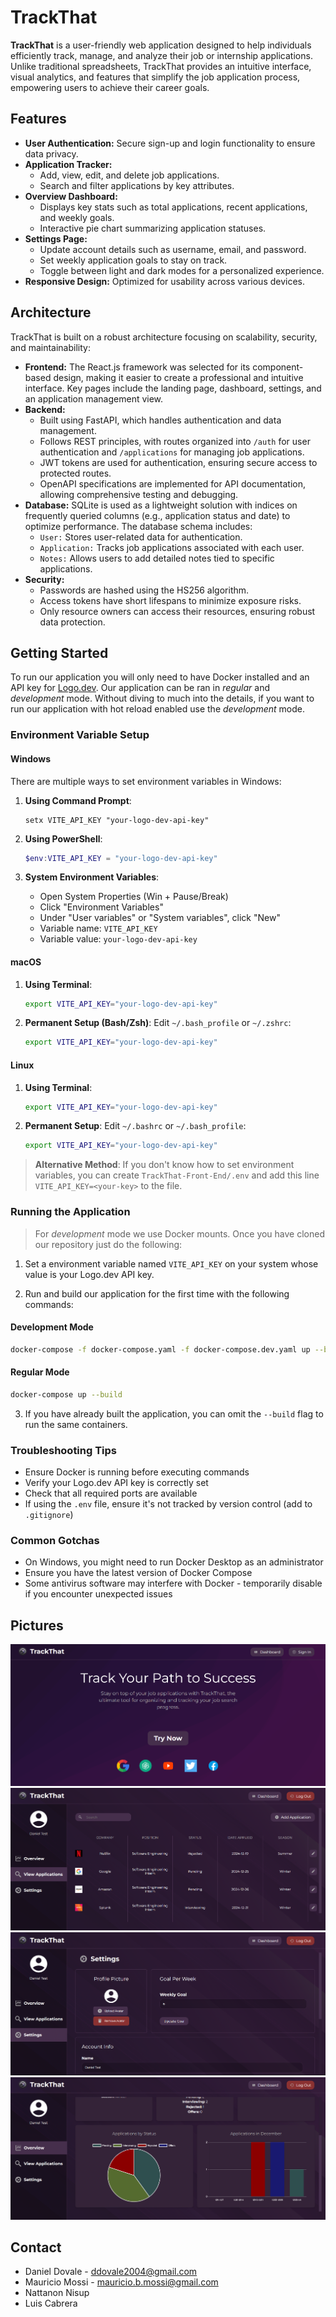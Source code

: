 # TrackThat

**TrackThat** is a user-friendly web application designed to help individuals efficiently track, manage, and analyze their job or internship applications. Unlike traditional spreadsheets, TrackThat provides an intuitive interface, visual analytics, and features that simplify the job application process, empowering users to achieve their career goals.

## Features

- **User Authentication:** Secure sign-up and login functionality to ensure data privacy.
- **Application Tracker:**
  - Add, view, edit, and delete job applications.
  - Search and filter applications by key attributes.
- **Overview Dashboard:**
  - Displays key stats such as total applications, recent applications, and weekly goals.
  - Interactive pie chart summarizing application statuses.
- **Settings Page:**
  - Update account details such as username, email, and password.
  - Set weekly application goals to stay on track.
  - Toggle between light and dark modes for a personalized experience.
- **Responsive Design:** Optimized for usability across various devices.

## Architecture

TrackThat is built on a robust architecture focusing on scalability, security, and maintainability:

- **Frontend:** The React.js framework was selected for its component-based design, making it easier to create a professional and intuitive interface. Key pages include the landing page, dashboard, settings, and an application management view.
- **Backend:**
  - Built using FastAPI, which handles authentication and data management.
  - Follows REST principles, with routes organized into `/auth` for user authentication and `/applications` for managing job applications.
  - JWT tokens are used for authentication, ensuring secure access to protected routes.
  - OpenAPI specifications are implemented for API documentation, allowing comprehensive testing and debugging.
- **Database:** SQLite is used as a lightweight solution with indices on frequently queried columns (e.g., application status and date) to optimize performance. The database schema includes:
  - `User:` Stores user-related data for authentication.
  - `Application:` Tracks job applications associated with each user.
  - `Notes:` Allows users to add detailed notes tied to specific applications.
- **Security:**
  - Passwords are hashed using the HS256 algorithm.
  - Access tokens have short lifespans to minimize exposure risks.
  - Only resource owners can access their resources, ensuring robust data protection.

## Getting Started

To run our application you will only need to have Docker installed and an API key for [Logo.dev](https://www.logo.dev/). Our application can be ran in _regular_ and _development_ mode. Without diving to much into the details, if you want to run our application with hot reload enabled use the _development_ mode.

### Environment Variable Setup

#### Windows

There are multiple ways to set environment variables in Windows:

1. **Using Command Prompt**:

   ```
   setx VITE_API_KEY "your-logo-dev-api-key"
   ```

2. **Using PowerShell**:

   ```powershell
   $env:VITE_API_KEY = "your-logo-dev-api-key"
   ```

3. **System Environment Variables**:
   - Open System Properties (Win + Pause/Break)
   - Click "Environment Variables"
   - Under "User variables" or "System variables", click "New"
   - Variable name: `VITE_API_KEY`
   - Variable value: `your-logo-dev-api-key`

#### macOS

1. **Using Terminal**:

   ```bash
   export VITE_API_KEY="your-logo-dev-api-key"
   ```

2. **Permanent Setup (Bash/Zsh)**:
   Edit `~/.bash_profile` or `~/.zshrc`:
   ```bash
   export VITE_API_KEY="your-logo-dev-api-key"
   ```

#### Linux

1. **Using Terminal**:

   ```bash
   export VITE_API_KEY="your-logo-dev-api-key"
   ```

2. **Permanent Setup**:
   Edit `~/.bashrc` or `~/.bash_profile`:
   ```bash
   export VITE_API_KEY="your-logo-dev-api-key"
   ```

> **Alternative Method**: If you don't know how to set environment variables, you can create `TrackThat-Front-End/.env` and add this line `VITE_API_KEY=<your-key>` to the file.

### Running the Application

> For _development_ mode we use Docker mounts. Once you have cloned our repository just do the following:

1. Set a environment variable named `VITE_API_KEY` on your system whose value is your Logo.dev API key.

2. Run and build our application for the first time with the following commands:
#### Development Mode
```bash
docker-compose -f docker-compose.yaml -f docker-compose.dev.yaml up --build
```
#### Regular Mode
```bash
docker-compose up --build
```
3. If you have already built the application, you can omit the `--build` flag to run the same containers.

### Troubleshooting Tips

- Ensure Docker is running before executing commands
- Verify your Logo.dev API key is correctly set
- Check that all required ports are available
- If using the `.env` file, ensure it's not tracked by version control (add to `.gitignore`)

### Common Gotchas

- On Windows, you might need to run Docker Desktop as an administrator
- Ensure you have the latest version of Docker Compose
- Some antivirus software may interfere with Docker - temporarily disable if you encounter unexpected issues

## Pictures

<img src="TrackThat-Front-End/src/assets/Screenshot_3.png"/>
<img src="TrackThat-Front-End/src/assets/Screenshot_4.png"/>
<img src="TrackThat-Front-End/src/assets/Screenshot_5.png"/>
<img src="TrackThat-Front-End/src/assets/Screenshot_6.png"/>

## Contact

- Daniel Dovale - ddovale2004@gmail.com
- Mauricio Mossi - mauricio.b.mossi@gmail.com
- Nattanon Nisup
- Luis Cabrera
